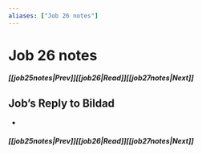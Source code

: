 ```yaml
---
aliases: ["Job 26 notes"]
---
```

# Job 26 notes
##### <span class=arrow-left></span>[[job25notes|Prev]]<span class=navigation-separator></span>[[job26|Read]]<span class=navigation-separator></span>[[job27notes|Next]]<span class=arrow-right></span>
## Job’s Reply to Bildad
- 
##### <span class=arrow-left></span>[[job25notes|Prev]]<span class=navigation-separator></span>[[job26|Read]]<span class=navigation-separator></span>[[job27notes|Next]]<span class=arrow-right></span>